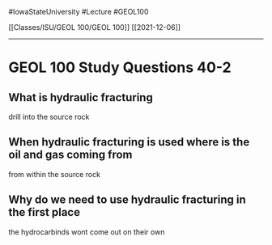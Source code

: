 
#IowaStateUniversity  #Lecture  #GEOL100

[[Classes/ISU/GEOL 100/GEOL 100]] [[2021-12-06]]

---


# GEOL 100 Study Questions 40-2

## What is hydraulic fracturing 

drill into the source rock 


## When hydraulic fracturing is used where is the oil and gas coming from 

from within the source rock 

## Why do we need to use hydraulic fracturing in the first place 

the hydrocarbinds wont come out on their own 